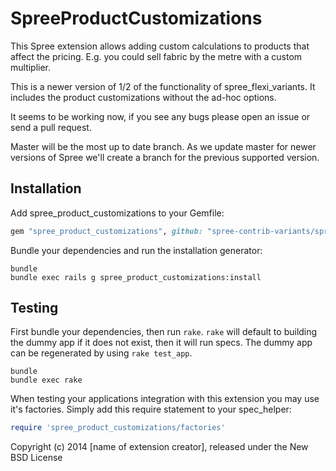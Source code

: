 SpreeProductCustomizations
==========================

This Spree extension allows adding custom calculations to products that affect the pricing. E.g. you could sell fabric by the metre with a custom multiplier.

This is a newer version of 1/2 of the functionality of spree_flexi_variants. It includes the product customizations without the ad-hoc options.

It seems to be working now, if you see any bugs please open an issue or send a pull request.

Master will be the most up to date branch. As we update master for newer versions of Spree we'll create a branch for the previous supported version.

Installation
------------

Add spree_product_customizations to your Gemfile:

```ruby
gem "spree_product_customizations", github: "spree-contrib-variants/spree_product_customizations", branch: "master"
```

Bundle your dependencies and run the installation generator:

```shell
bundle
bundle exec rails g spree_product_customizations:install
```

Testing
-------

First bundle your dependencies, then run `rake`. `rake` will default to building the dummy app if it does not exist, then it will run specs. The dummy app can be regenerated by using `rake test_app`.

```shell
bundle
bundle exec rake
```

When testing your applications integration with this extension you may use it's factories.
Simply add this require statement to your spec_helper:

```ruby
require 'spree_product_customizations/factories'
```

Copyright (c) 2014 [name of extension creator], released under the New BSD License
